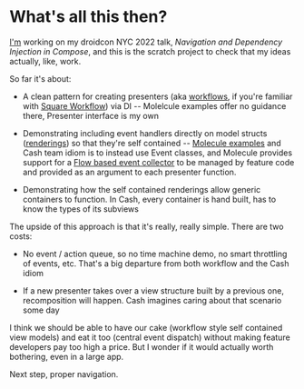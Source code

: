 # What's all this then?

[I'm](https://nyc.droidcon.com/ray-ryan/) working on my droidcon NYC 2022 talk, _Navigation and Dependency Injection in Compose_, and this is the scratch project to check that my ideas actually, like, work.

So far it's about:

- A clean pattern for creating presenters (aka [workflows](https://square.github.io/workflow/glossary/#workflow-instance), if you're familiar with [Square Workflow](https://square.github.io/workflow/)) via DI -- Molelcule examples offer no guidance there, Presenter interface is my own

- Demonstrating including event handlers directly on model structs ([renderings](https://square.github.io/workflow/glossary/#rendering)) so that they're self contained -- [Molecule examples](https://github.com/cashapp/molecule/blob/0.4.0/sample/src/main/java/com/example/molecule/CounterActivity.kt#L41) and Cash team idiom is to instead use Event classes, and Molecule provides support for a [Flow based event collector](https://github.com/cashapp/molecule/blob/0.4.0/sample/src/main/java/com/example/molecule/view.kt#L22) to be managed by feature code and provided as an argument to each presenter function.

- Demonstrating how the self contained renderings allow generic containers to function. In Cash, every container is hand built, has to know the types of its subviews

The upside of this approach is that it's really, really simple. There are two costs:

- No event / action queue, so no time machine demo, no smart throttling of events, etc. That's a big departure from both workflow and the Cash idiom

- If a new presenter takes over a view structure built by a previous one, recomposition will happen. Cash imagines caring about that scenario some day

I think we should be able to have our cake (workflow style self contained view models) and eat it too (central event dispatch) without making feature developers pay too high a price. But I wonder if it would actually worth bothering, even in a large app.

Next step, proper navigation.
